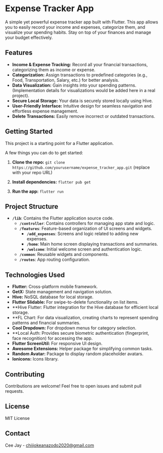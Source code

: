 # Expense Tracker App

A simple yet powerful expense tracker app built with Flutter. This app allows you to easily record your income and expenses, categorize them, and visualize your spending habits.  Stay on top of your finances and manage your budget effectively.

## Features

* **Income & Expense Tracking:**  Record all your financial transactions, categorizing them as income or expense.
* **Categorization:** Assign transactions to predefined categories (e.g., Food, Transportation, Salary, etc.) for better analysis.
* **Data Visualization:**  Gain insights into your spending patterns. (Implementation details for visualizations would be added here in a real project).
* **Secure Local Storage:** Your data is securely stored locally using Hive.
* **User-Friendly Interface:**  Intuitive design for seamless navigation and effortless expense management.
* **Delete Transactions:** Easily remove incorrect or outdated transactions.

## Getting Started

This project is a starting point for a Flutter application.

A few things you can do to get started:

1.  **Clone the repo:** `git clone https://github.com/yourusername/expense_tracker_app.git` (replace with your repo URL)

2.  **Install dependencies:** `flutter pub get`

3.  **Run the app:** `flutter run`

## Project Structure

* **`/lib`**: Contains the Flutter application source code.
    * **`/controller`**: Contains controllers for managing app state and logic.
    * **`/features`**: Feature-based organization of UI screens and widgets.
        * **`/add_expenses`**: Screens and logic related to adding new expenses.
        * **`/home`**: Main home screen displaying transactions and summaries.
        * **`/welcome`**: Initial welcome screen and authentication logic.
    * **`/common`**: Reusable widgets and components.
    * **`/routes`**: App routing configuration.

## Technologies Used

* **Flutter:** Cross-platform mobile framework.
* **GetX:** State management and navigation solution.
* **Hive:** NoSQL database for local storage.
* **Flutter Slidable:**  For swipe-to-delete functionality on list items.
* **Hive Flutter: Flutter integration for the Hive database for efficient local storage.
* **FL Chart: For data visualization, creating charts to represent spending patterns and financial summaries.
* **Cool Dropdown:**  For dropdown menus for category selection.
* **Local Auth: Provides secure biometric authentication (fingerprint, face recognition) for accessing the app.
* **Flutter ScreenUtil:**  For responsive UI design.
* **Awesome Extensions:**  Helper package for simplifying common tasks.
* **Random Avatar:** Package to display random placeholder avatars.
* **Ionicons:** Icons library.


## Contributing

Contributions are welcome! Feel free to open issues and submit pull requests.

## License

MIT License


## Contact

Cee Jay - chijiokeanazodo2020@gmail.com
